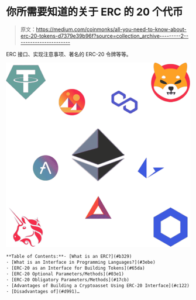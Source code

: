 # 你所需要知道的关于 ERC 的 20 个代币

> 原文：<https://medium.com/coinmonks/all-you-need-to-know-about-erc-20-tokens-d7379e39b96f?source=collection_archive---------2----------------------->

ERC 接口、实现注意事项、著名的 ERC-20 令牌等等。

![](img/460ef62ff24e09e72569a7e18d0e4172.png)

```
**Table of Contents:**· [What is an ERC?](#b329)
· [What is an Interface in Programming Languages?](#3ebe)
· [ERC-20 as an Interface for Building Tokens](#65da)
· [ERC-20 Optional Parameters/Methods](#03e1)
· [ERC-20 Obligatory Parameters/Methods](#17cb)
· [Advantages of Building a Cryptoasset Using ERC-20 Interface](#c122)
· [Disadvantages of](#d991)…
```